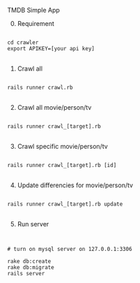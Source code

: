 TMDB Simple App

0. Requirement
<pre>
<code>
cd crawler
export APIKEY=[your api key]
</code>
</pre>

1. Crawl all
<pre>
<code>
rails runner crawl.rb
</code>
</pre>

2. Crawl all movie/person/tv
<pre>
<code>
rails runner crawl_[target].rb
</code>
</pre>

3. Crawl specific movie/person/tv
<pre>
<code>
rails runner crawl_[target].rb [id]
</code>
</pre>

4. Update differencies for movie/person/tv
<pre>
<code>
rails runner crawl_[target].rb update
</code>
</pre>

5. Run server
<pre>
<code>

# turn on mysql server on 127.0.0.1:3306

rake db:create
rake db:migrate
rails server
</code>

</pre>
